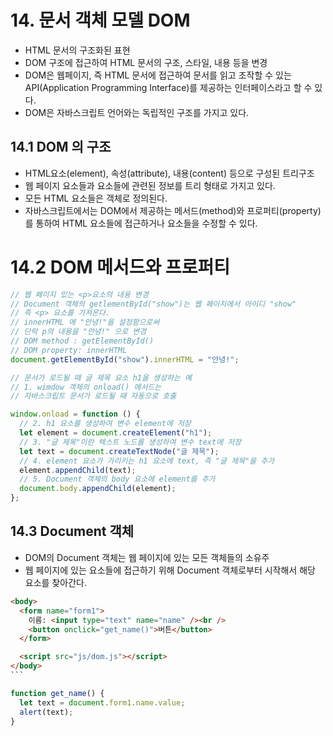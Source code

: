 # 14. 문서 객체 모델 DOM

- HTML 문서의 구조화된 표현
- DOM 구조에 접근하여 HTML 문서의 구조, 스타일, 내용 등을 변경
- DOM은 웹페이지, 즉 HTML 문서에 접근하여 문서를 읽고 조작할 수 있는 API(Application Programming Interface)를 제공하는 인터페이스라고 할 수 있다.
- DOM은 자바스크립트 언어와는 독립적인 구조를 가지고 있다.

## 14.1 DOM 의 구조

- HTML요소(element), 속성(attribute), 내용(content) 등으로 구성된 트리구조
- 웹 페이지 요소들과 요소들에 관련된 정보를 트리 형태로 가지고 있다.
- 모든 HTML 요소들은 객체로 정의된다.
- 자바스크립트에서는 DOM에서 제공하는 메서드(method)와 프로퍼티(property)를 통하여 HTML 요소들에 접근하거나 요소들을 수정할 수 있다.

# 14.2 DOM 메서드와 프로퍼티

```js
// 웹 페이지 있는 <p>요소의 내용 변경
// Document 객체의 getlementById("show")는 웹 페이지에서 아이디 "show"
// 즉 <p> 요소를 가져온다.
// innerHTML 에 "안녕!"을 설정함으로써
// 단락 p의 내용을 "안녕!" 으로 변경
// DOM method : getElementById()
// DOM property: innerHTML
document.getElementById("show").innerHTML = "안녕!";

// 문서가 로드될 때 글 제목 요소 h1을 생성하는 예
// 1. wimdow 객체의 onload() 메서드는
// 자바스크립트 문서가 로드될 때 자동으로 호출

window.onload = function () {
  // 2. h1 요소를 생성하여 변수 element에 저장
  let element = document.createElement("h1");
  // 3. "글 제목"이란 텍스트 노드를 생성하여 변수 text에 저장
  let text = document.createTextNode("글 제목");
  // 4. element 요소가 가리키는 h1 요소에 text, 즉 "글 제목"을 추가
  element.appendChild(text);
  // 5. Document 객체의 body 요소에 element를 추가
  document.body.appendChild(element);
};
```

## 14.3 Document 객체

- DOM의 Document 객체는 웹 페이지에 있는 모든 객체들의 소유주
- 웹 페이지에 있는 요소들에 접근하기 위해 Document 객체로부터 시작해서 해당 요소를 찾아간다.

````html
<body>
  <form name="form1">
    이름: <input type="text" name="name" /><br />
    <button onclick="get_name()">버튼</button>
  </form>

  <script src="js/dom.js"></script>
</body>
```
````

```js
function get_name() {
  let text = document.form1.name.value;
  alert(text);
}
```
